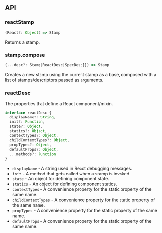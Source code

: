## API

### reactStamp

```js
(React?: Object) => Stamp
```

Returns a stamp.

### stamp.compose

```js
(...desc?: Stamp|ReactDesc|SpecDesc[]) => Stamp
```

Creates a new stamp using the current stamp as a base, composed with a list of stamps/descriptors passed as arguments.

### reactDesc

The properties that define a React component/mixin.

```js
interface reactDesc {
  displayName?: String,
  init?: Function,
  state?: Object,
  statics?: Object,
  contextTypes?: Object,
  childContextTypes?: Object,
  propTypes?: Object,
  defaultProps?: Object,
  ...methods?: Function
}
```

* `displayName` - A string used in React debugging messages.
* `init` - A method that gets called when a stamp is invoked.
* `state` - An object for defining component state.
* `statics` - An object for defining component statics.
* `contextTypes` - A convenience property for the static property of the same name.
* `childContextTypes` - A convenience property for the static property of the same name.
* `propTypes` - A convenience property for the static property of the same name.
* `defaultProps` - A convenience property for the static property of the same name.
